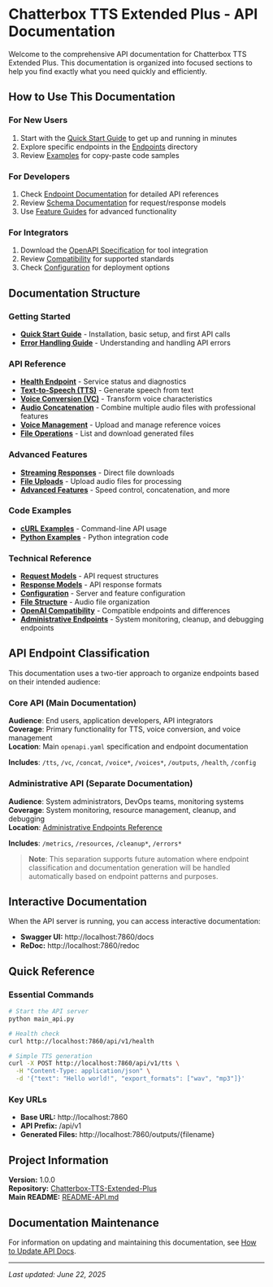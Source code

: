 # Chatterbox TTS Extended Plus - API Documentation

Welcome to the comprehensive API documentation for Chatterbox TTS Extended Plus. This documentation is organized into focused sections to help you find exactly what you need quickly and efficiently.

## How to Use This Documentation

### For New Users
1. Start with the [Quick Start Guide](quick-start.md) to get up and running in minutes
2. Explore specific endpoints in the [Endpoints](endpoints/) directory
3. Review [Examples](schemas/examples/) for copy-paste code samples

### For Developers
1. Check [Endpoint Documentation](endpoints/) for detailed API references
2. Review [Schema Documentation](schemas/) for request/response models
3. Use [Feature Guides](guides/) for advanced functionality

### For Integrators
1. Download the [OpenAPI Specification](openapi.yaml) for tool integration
2. Review [Compatibility](reference/compatibility.md) for supported standards
3. Check [Configuration](reference/configuration.md) for deployment options

## Documentation Structure

### Getting Started
- **[Quick Start Guide](quick-start.md)** - Installation, basic setup, and first API calls
- **[Error Handling Guide](guides/error-handling.md)** - Understanding and handling API errors

### API Reference
- **[Health Endpoint](endpoints/health.md)** - Service status and diagnostics
- **[Text-to-Speech (TTS)](endpoints/tts.md)** - Generate speech from text
- **[Voice Conversion (VC)](endpoints/voice-conversion.md)** - Transform voice characteristics
- **[Audio Concatenation](endpoints/concatenation.md)** - Combine multiple audio files with professional features
- **[Voice Management](endpoints/voice-management.md)** - Upload and manage reference voices
- **[File Operations](endpoints/file-operations.md)** - List and download generated files

### Advanced Features
- **[Streaming Responses](guides/streaming-responses.md)** - Direct file downloads
- **[File Uploads](guides/file-uploads.md)** - Upload audio files for processing
- **[Advanced Features](guides/advanced-features.md)** - Speed control, concatenation, and more

### Code Examples
- **[cURL Examples](schemas/examples/curl-examples.md)** - Command-line API usage
- **[Python Examples](schemas/examples/python-examples.md)** - Python integration code

### Technical Reference
- **[Request Models](schemas/request-models.md)** - API request structures
- **[Response Models](schemas/response-models.md)** - API response formats
- **[Configuration](reference/configuration.md)** - Server and feature configuration
- **[File Structure](reference/file-structure.md)** - Audio file organization
- **[OpenAI Compatibility](reference/compatibility.md)** - Compatible endpoints and differences
- **[Administrative Endpoints](reference/administrative-endpoints.md)** - System monitoring, cleanup, and debugging endpoints

## API Endpoint Classification

This documentation uses a two-tier approach to organize endpoints based on their intended audience:

### Core API (Main Documentation)
**Audience**: End users, application developers, API integrators  
**Coverage**: Primary functionality for TTS, voice conversion, and voice management  
**Location**: Main `openapi.yaml` specification and endpoint documentation

**Includes**: `/tts`, `/vc`, `/concat`, `/voice*`, `/voices*`, `/outputs`, `/health`, `/config`

### Administrative API (Separate Documentation)
**Audience**: System administrators, DevOps teams, monitoring systems  
**Coverage**: System monitoring, resource management, cleanup, and debugging  
**Location**: [Administrative Endpoints Reference](reference/administrative-endpoints.md)

**Includes**: `/metrics`, `/resources`, `/cleanup*`, `/errors*`

> **Note**: This separation supports future automation where endpoint classification and documentation generation will be handled automatically based on endpoint patterns and purposes.

## Interactive Documentation

When the API server is running, you can access interactive documentation:
- **Swagger UI:** http://localhost:7860/docs
- **ReDoc:** http://localhost:7860/redoc

## Quick Reference

### Essential Commands
```bash
# Start the API server
python main_api.py

# Health check
curl http://localhost:7860/api/v1/health

# Simple TTS generation
curl -X POST http://localhost:7860/api/v1/tts \
  -H "Content-Type: application/json" \
  -d '{"text": "Hello world!", "export_formats": ["wav", "mp3"]}'
```

### Key URLs
- **Base URL:** http://localhost:7860
- **API Prefix:** /api/v1
- **Generated Files:** http://localhost:7860/outputs/{filename}

## Project Information

**Version:** 1.0.0  
**Repository:** [Chatterbox-TTS-Extended-Plus](../../)  
**Main README:** [README-API.md](../../README-API.md)

## Documentation Maintenance

For information on updating and maintaining this documentation, see [How to Update API Docs](how-to-update-api-docs.md).

---

*Last updated: June 22, 2025*